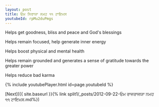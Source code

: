 ```yaml
---
layout: post
title: ਓਮ ਨਿਰਾਯਾ ਨਮਹ ੧੧ ਟਾਇਮਸ
youtubeId: rpMu2duPmgs
---
```

 
 
Helps get goodness, bliss and peace and God's blessings
 
Helps remain focused, help generate inner energy 
 
Helps boost physical and mental health 
 
Helps remain grounded and generates a sense of gratitude towards the greater power 
 
Helps reduce bad karma
 
 
 
 


{% include youtubePlayer.html id=page.youtubeId %}
 
[Next]({{ site.baseurl }}{% link  split1/_posts/2012-09-22-ਓਮ ਰਾਜਰਾਜਯਾ ਨਮਹ ੧੧ ਟਾਇਮਸ.md%})
 
